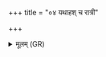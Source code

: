 +++
title = "०४ यथाहश् च रात्री"

+++
<details><summary>मूलम् (GR)</summary>

यथाहश् च रात्री च (…) ॥
</details>